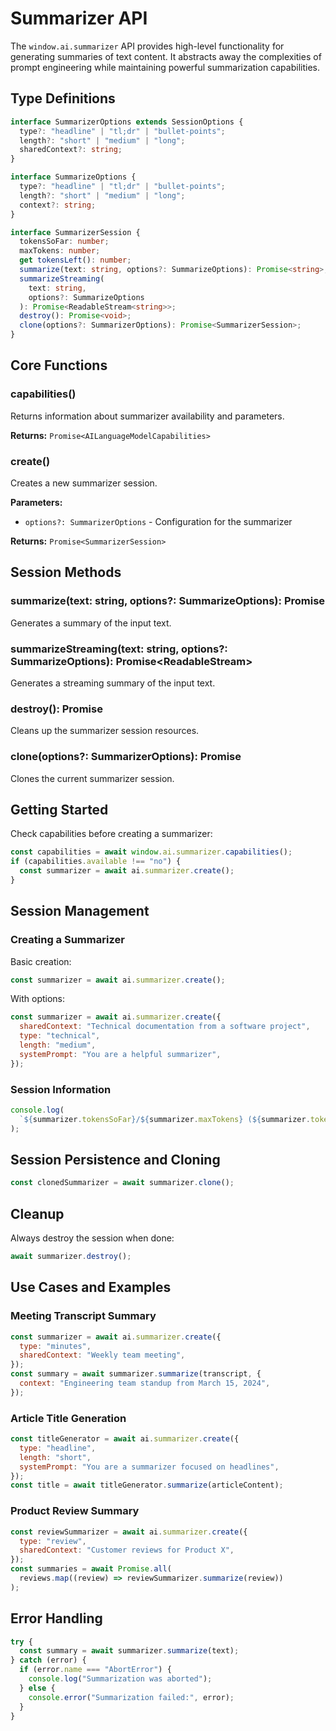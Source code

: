 # Summarizer API

The `window.ai.summarizer` API provides high-level functionality for generating summaries of text content. It abstracts away the complexities of prompt engineering while maintaining powerful summarization capabilities.

## Type Definitions

```typescript
interface SummarizerOptions extends SessionOptions {
  type?: "headline" | "tl;dr" | "bullet-points";
  length?: "short" | "medium" | "long";
  sharedContext?: string;
}

interface SummarizeOptions {
  type?: "headline" | "tl;dr" | "bullet-points";
  length?: "short" | "medium" | "long";
  context?: string;
}

interface SummarizerSession {
  tokensSoFar: number;
  maxTokens: number;
  get tokensLeft(): number;
  summarize(text: string, options?: SummarizeOptions): Promise<string>;
  summarizeStreaming(
    text: string,
    options?: SummarizeOptions
  ): Promise<ReadableStream<string>>;
  destroy(): Promise<void>;
  clone(options?: SummarizerOptions): Promise<SummarizerSession>;
}
```

## Core Functions

### capabilities()

Returns information about summarizer availability and parameters.

**Returns:** `Promise<AILanguageModelCapabilities>`

### create()

Creates a new summarizer session.

**Parameters:**

- `options?: SummarizerOptions` - Configuration for the summarizer

**Returns:** `Promise<SummarizerSession>`

## Session Methods

### summarize(text: string, options?: SummarizeOptions): Promise<string>

Generates a summary of the input text.

### summarizeStreaming(text: string, options?: SummarizeOptions): Promise<ReadableStream<string>>

Generates a streaming summary of the input text.

### destroy(): Promise<void>

Cleans up the summarizer session resources.

### clone(options?: SummarizerOptions): Promise<SummarizerSession>

Clones the current summarizer session.

## Getting Started

Check capabilities before creating a summarizer:

```javascript
const capabilities = await window.ai.summarizer.capabilities();
if (capabilities.available !== "no") {
  const summarizer = await ai.summarizer.create();
}
```

## Session Management

### Creating a Summarizer

Basic creation:

```javascript
const summarizer = await ai.summarizer.create();
```

With options:

```javascript
const summarizer = await ai.summarizer.create({
  sharedContext: "Technical documentation from a software project",
  type: "technical",
  length: "medium",
  systemPrompt: "You are a helpful summarizer",
});
```

### Session Information

```javascript
console.log(
  `${summarizer.tokensSoFar}/${summarizer.maxTokens} (${summarizer.tokensLeft} left)`
);
```

## Session Persistence and Cloning

```javascript
const clonedSummarizer = await summarizer.clone();
```

## Cleanup

Always destroy the session when done:

```javascript
await summarizer.destroy();
```

## Use Cases and Examples

### Meeting Transcript Summary

```javascript
const summarizer = await ai.summarizer.create({
  type: "minutes",
  sharedContext: "Weekly team meeting",
});
const summary = await summarizer.summarize(transcript, {
  context: "Engineering team standup from March 15, 2024",
});
```

### Article Title Generation

```javascript
const titleGenerator = await ai.summarizer.create({
  type: "headline",
  length: "short",
  systemPrompt: "You are a summarizer focused on headlines",
});
const title = await titleGenerator.summarize(articleContent);
```

### Product Review Summary

```javascript
const reviewSummarizer = await ai.summarizer.create({
  type: "review",
  sharedContext: "Customer reviews for Product X",
});
const summaries = await Promise.all(
  reviews.map((review) => reviewSummarizer.summarize(review))
);
```

## Error Handling

```javascript
try {
  const summary = await summarizer.summarize(text);
} catch (error) {
  if (error.name === "AbortError") {
    console.log("Summarization was aborted");
  } else {
    console.error("Summarization failed:", error);
  }
}
```
